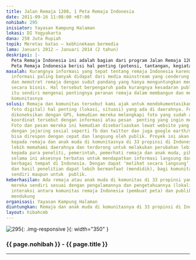 ```yaml
---
title: Jalan Remaja 1208, 1 Peta Remaja Indonesia
date: 2011-09-16 11:08:00 +07:00
nohibah: 295
inisiator: Yayasan Kampung Halaman
lokasi: DI Yogyakarta
dana: 258 Juta Rupiah
topik: Meretas batas – kebhinekaan bermedia
lama: Januari 2012 – Januari 2014 (2 tahun)
deskripsi: |-
  Peta Remaja Indonesia ini adalah bagian dari program Jalan Remaja 1208, program menyuarakan sikap dan cara pandang komunitas remaja Indonesia ke publik melalui media. Program ini berjalan dari tahun 2009, melibatkan lebih dari 60 komunitas di Indonesia yang selama ini berkomunikasi jarak jauh (online, telepon). Tiap tahunnya, di hari remaja Internasional, 12 Agustus, remaja di komunitas kami ajak untuk menceritakan pengalamannya, berefleksi tentang 1 tema besar dan menuangkannya melalui video diary yang diputar secara serentak dan di diskusikan. Peta Remaja Indonesia di sini berfungsi sebagai alat untuk memperkuat kebersamaan remaja. Informasi selama ini masih terpusat di media mainstream yang menyeragamkan remaja dan mematikan karakter remaja sebagai individu, pelaku dan penentu masa depan. Untuk itu, perlu ada tempat dimana remaja bisa membuktikan dirinya, saling berbagi, peta remaja Indonesia ini menjadi salah satu solusinya.
  Peta Remaja Indonesia berisi hal penting (potensi, tantangan, kegiatan dll) yang didokumentasikan oleh remaja di 33 propinsi, dilakukan secara partisipatif, menggunakan foto, teknologi GPS serta jaringan internet. Peta ini akan sangat berguna bagi anggota komunitas, terutama remaja dalam memahami kondisi, tantangan, dengan cara yang menyenangkan, untuk saat ini dan masa depan. Peta diletakkan di www.jalanremaja1208.org, bertujuan sebagai wadah untuk saling berbagi pengetahuan, pengalaman dengan sesama remaja dan publik
masalah: Kurangnya informasi yang tepat tentang remaja Indonesia karena selama ini
  informasi paling banyak didapat dari media mainstream yang cenderung menyeragamkan
  dan memotret remaja dengan sudut pandang yang hanya menguntungkan media tersebut
  secara bisnis. Hal tersebut berpengaruh pada kurangnya kesadaran publik dan remaja
  itu sendiri mengenai pentingnya peranan remaja dalam membangun dan mengembangkan
  komunitasnya
solusi: Remaja dan komunitas tersebut kami ajak untuk mendokumentasikan (dengan kamera
  foto digital) hal penting (lokasi, situasi) yang ada di daerahnya. Foto-foto tersebut
  dikoneksikan dengan GPS, kemudian mereka melengkapi foto yang sudah ada metadata
  koordinat tersebut dengan informasi atau pesan  penting yang ingin mereka sampaikan.
  Foto dan pesan mereka ini kemudian disebarluaskan lewat website yang juga terkoneksi
  dengan jejaring sosial seperti fb dan twitter dan juga google earth/maps sehingga
  bisa direspon dengan cepat dan langsung oleh publik. Proyek ini akan memberi keuntungan
  kepada remaja dan anak muda di komunitasnya di 33 propinsi di Indonesia untuk belajar
  lebih memahami daerahnya dan terdorong untuk melakukan perubahan lebih baik, serta
  kepada para peneliti, pemerintah, pemerhati remaja dan anak muda, pihak media yang
  selama ini aksesnya terbatas untuk mendapatkan informasi langsung dari remaja di
  berbagai tempat di Indonesia. Dengan dapat ‘melihat secara langsung’, berita mainstream
  dan hasil penelitian dapat lebih bermanfaat (mendidik), bagi komunitas remaja itu
  sendiri maupun untuk  publik.
keberhasilan: Ada remaja atau anak muda di komunitas di 33 propinsi yang membuat peta
  mereka sendiri sesuai dengan pengalamannya dan pengetahuannya (lokalitas) dan adanya
  interaksi antara komunitas remaja Indonesia (pembuat peta) dan publik yang saling
  mendukung
organisasi: Yayasan Kampung Halaman
diuntungkan: Remaja dan anak muda di komunitasnya di 33 propinsi di Indonesia untuk belajar lebih memahami daerahnya dan terdorong untuk melakukan perubahan lebih baik, serta kepada para peneliti, pemerintah, pemerhati remaja dan anak muda, pihak media yang selama ini aksesnya terbatas untuk mendapatkan informasi langsung dari remaja di berbagai tempat di Indonesia. Dengan dapat ‘melihat secara langsung’, berita mainstream dan hasil penelitian dapat lebih bermanfaat (mendidik), bagi komunitas remaja itu sendiri maupun untuk  publik. 
layout: hibahcmb
---
```


![295](/static/img/hibahcmb/295.png){: .img-responsive }{: width="350" }

### {{ page.nohibah }} - {{ page.title }}

---
